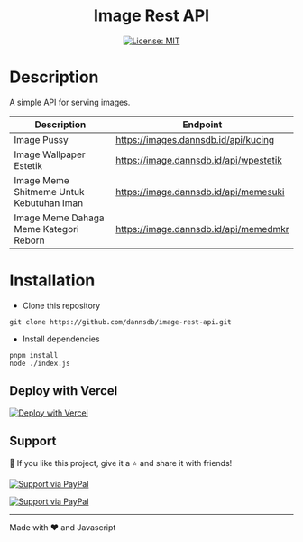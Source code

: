 <div align="center">
<h1>Image Rest API</h1>

[![License: MIT](https://cdn.dannsdb.id/upload/License-MIT-yellow/button.svg)](https://opensource.org/licenses/MIT)

</div>

# Description
A simple API for serving images.

| Description | Endpoint | 
|------------ | ---------|
| Image Pussy | https://images.dannsdb.id/api/kucing |
| Image Wallpaper Estetik | https://image.dannsdb.id/api/wpestetik |
| Image Meme Shitmeme Untuk Kebutuhan Iman | https://image.dannsdb.id/api/memesuki |
| Image Meme Dahaga Meme Kategori Reborn | https://image.dannsdb.id/api/memedmkr |

# Installation

- Clone this repository
```
git clone https://github.com/dannsdb/image-rest-api.git
```
- Install dependencies
```
pnpm install
node ./index.js
```
## Deploy with Vercel

[![Deploy with Vercel](https://vercel.com/button)](https://r-images.dannsdb.id/)

## Support

💙 If you like this project, give it a ⭐ and share it with friends!

[![Support via PayPal](https://cdn.dannsdb.id/upload/saweria-github-button/1.0.0/dist/button.svg)](https://saweria.co/donate/dannsdb)

[![Support via PayPal](https://cdn.dannsdb.id/upload/paypal-github-button/1.0.0/dist/button.svg)](https://dannsdb.live/tip)

---

Made with ❤️ and Javascript
